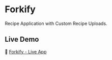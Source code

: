 # Forkify  

Recipe Application with Custom Recipe Uploads.  

## Live Demo  
🔗 [Forkify - Live App](https://eforkify.netlify.app/)  
